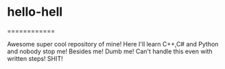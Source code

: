 # hello-hell
============

Awesome super cool repository of mine! 
Here I'll learn C++,C# and Python and nobody stop me! Besides me! 
Dumb me! Can't handle this even with written steps! SHIT! 
